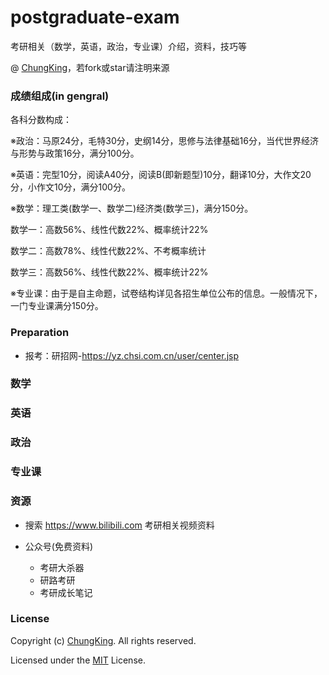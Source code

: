 # postgraduate-exam
考研相关（数学，英语，政治，专业课）介绍，资料，技巧等

@ [ChungKing](https://github.com/HuangCongQing/)，若fork或star请注明来源

### 成绩组成(in gengral)

各科分数构成：

※政治：马原24分，毛特30分，史纲14分，思修与法律基础16分，当代世界经济与形势与政策16分，满分100分。

※英语：完型10分，阅读A40分，阅读B(即新题型)10分，翻译10分，大作文20分，小作文10分，满分100分。

※数学：理工类(数学一、数学二)经济类(数学三)，满分150分。

数学一：高数56%、线性代数22%、概率统计22%

数学二：高数78%、线性代数22%、不考概率统计

数学三：高数56%、线性代数22%、概率统计22%

※专业课：由于是自主命题，试卷结构详见各招生单位公布的信息。一般情况下，一门专业课满分150分。


### Preparation

* 报考：研招网-https://yz.chsi.com.cn/user/center.jsp

### 数学

### 英语

### 政治

### 专业课

### 资源

* 搜索 https://www.bilibili.com 考研相关视频资料

* 公众号(免费资料)
    * 考研大杀器
    * 研路考研
    * 考研成长笔记







### License

Copyright (c) [ChungKing](https://github.com/HuangCongQing/). All rights reserved.

Licensed under the [MIT](./LICENSE) License.







